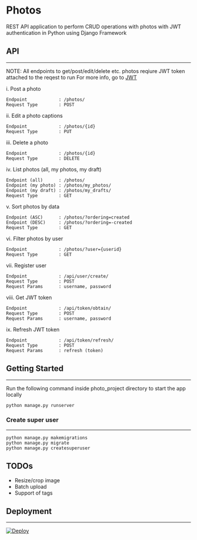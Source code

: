 # Photos

REST API application to perform CRUD operations with photos with JWT authentication in Python using Django Framework

## API
---------

NOTE: All endpoints to get/post/edit/delete etc. photos reqiure JWT token attached to the reqest to run 
For more info, go to [JWT](https://github.com/jpadilla/django-rest-framework-jwt)

i. Post a photo

    Endpoint            : /photos/ 
    Request Type 	    : POST

ii. Edit a photo captions

    Endpoint            : /photos/{id} 
    Request Type 	    : PUT

iii. Delete a photo

    Endpoint            : /photos/{id} 
    Request Type 	    : DELETE    

iv. List photos (all, my photos, my draft)

    Endpoint (all)      : /photos/ 
    Endpoint (my photo) : /photos/my_photos/ 
    Endpoint (my draft) : /photos/my_drafts/
    Request Type 	    : GET 

v.  Sort photos by data

    Endpoint (ASC)      : /photos/?ordering=created
    Endpoint (DESC)     : /photos/?ordering=-created
    Request Type 	    : GET 

vi. Filter photos by user

    Endpoint            : /photos/?user={userid} 
    Request Type 	    : GET 
  
vii. Register user

    Endpoint            : /api/user/create/
    Request Type 	    : POST 
    Request Params 	    : username, password

viii. Get JWT token

    Endpoint            : /api/token/obtain/
    Request Type 	    : POST 
    Request Params 	    : username, password

ix. Refresh JWT token

    Endpoint            : /api/token/refresh/
    Request Type 	    : POST 
    Request Params 	    : refresh (token)

## Getting Started
---------

Run the following command inside photo_project directory to start the app locally

```
python manage.py runserver 
```

### Create super user
---------

```
python manage.py makemigrations
python manage.py migrate
python manage.py createsuperuser
```

## TODOs

- Resize/crop image 
- Batch upload 
- Support of tags

## Deployment
---------

[![Deploy](https://www.herokucdn.com/deploy/button.svg)](https://heroku.com/deploy)
